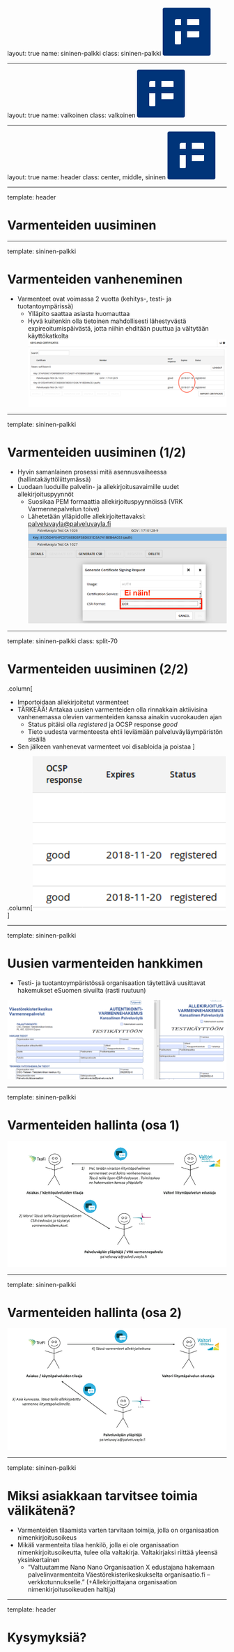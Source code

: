 layout: true
name: sininen-palkki
class: sininen-palkki
![logo](../suomifi_logo.svg)

---
layout: true
name: valkoinen
class: valkoinen
![logo](../suomifi_logo.svg)

---
layout: true
name: header
class: center, middle, sininen
![logo](../suomifi_logo.svg)

<!--DON'T TOUCH ABOVE THIS !!!!!! -->
---

template: header
# Varmenteiden uusiminen

---

template: sininen-palkki

# Varmenteiden vanheneminen

- Varmenteet ovat voimassa 2 vuotta (kehitys-, testi- ja tuotantoympärissä)
   - Ylläpito saattaa asiasta huomauttaa
   - Hyvä kuitenkin olla tietoinen mahdollisesti lähestyvästä expireoitumispäivästä, jotta niihin ehditään puuttua ja vältytään käyttökatkolta
![vanheminen](../images/varmenteiden-vanheneminen.png)

---

template: sininen-palkki

# Varmenteiden uusiminen (1/2)

- Hyvin samanlainen prosessi mitä asennusvaiheessa (hallintakäyttöliittymässä)
- Luodaan luoduille palvelin- ja allekirjoitusavaimille uudet allekirjoituspyynnöt
   - Suosikaa PEM formaattia allekirjoituspyynnöissä (VRK Varmennepalvelun toive)
   - Lähetetään ylläpidolle allekirjoitettavaksi: palveluvayla@palveluvayla.fi
![luominen](../images/varmenteen-luominen.png)

---

template: sininen-palkki
class: split-70

# Varmenteiden uusiminen (2/2)

.column[
- Importoidaan allekirjoitetut varmenteet
- TÄRKEÄÄ! Antakaa uusien varmenteiden olla rinnakkain aktiivisina vanhenemassa olevien varmenteiden kanssa ainakin vuorokauden ajan
   - Status pitäisi olla *registered* ja OCSP response *good*
   - Tieto uudesta varmenteesta ehtii leviämään palveluväyläympäristön sisällä
- Sen jälkeen vanhenevat varmenteet voi disabloida ja poistaa
]

.column[![status](../images/varmenteiden-status.png)]

---

template: sininen-palkki

# Uusien varmenteiden hankkimen

- Testi- ja tuotantoympäristössä organisaation täytettävä uusittavat hakemukset eSuomen sivuilta (rasti ruutuun)

![varmenne](../images/varmenne-lomake.png)

---

template: sininen-palkki

# Varmenteiden hallinta (osa 1)

![hallinta](../images/varmenteiden-hallinta-1.png)

---

template: sininen-palkki

# Varmenteiden hallinta (osa 2)

![hallinta](../images/varmenteiden-hallinta-2.png)

---

template: sininen-palkki

# Miksi asiakkaan tarvitsee toimia välikätenä?

- Varmenteiden tilaamista varten tarvitaan toimija, jolla on organisaation nimenkirjoitusoikeus
- Mikäli varmenteita tilaa henkilö, jolla ei ole organisaation nimenkirjoitusoikeutta, tulee olla valtakirja. Valtakirjaksi riittää yleensä yksinkertainen
   - ”Valtuutamme Nano Nano Organisaation X edustajana hakemaan palvelinvarmenteita Väestörekisterikeskukselta organisaatio.fi – verkkotunnukselle.” (+Allekirjoittajana organisaation nimenkirjoitusoikeuden haltija)

---
template: header
# Kysymyksiä?
